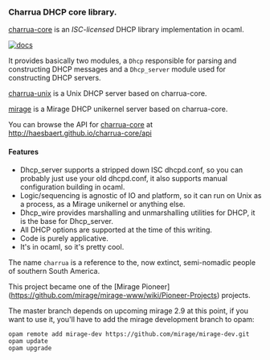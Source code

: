 ### Charrua DHCP core library.

[charrua-core](http://www.github.com/haesbaert/charrua-core) is an
_ISC-licensed_ DHCP library implementation in ocaml.

[![docs](https://img.shields.io/badge/doc-online-blue.svg)](http://haesbaert.github.io/charrua-core/api)

It provides basically two modules, a `Dhcp` responsible for parsing and
constructing DHCP messages and a `Dhcp_server` module used for constructing DHCP
servers.

[charrua-unix](http://www.github.com/haesbaert/charrua-unix) is a Unix DHCP
server based on charrua-core.

[mirage](https://github.com/mirage/mirage-skeleton/tree/master/dhcp) is a Mirage
DHCP unikernel server based on charrua-core.

You can browse the API for [charrua-core](http://www.github.com/haesbaert/charrua-core) at
http://haesbaert.github.io/charrua-core/api

#### Features

* Dhcp_server supports a stripped down ISC dhcpd.conf, so you can probably just
  use your old dhcpd.conf, it also supports manual configuration building in
  ocaml.
* Logic/sequencing is agnostic of IO and platform, so it can run on Unix as a
  process, as a Mirage unikernel or anything else.
* Dhcp_wire provides marshalling and unmarshalling utilities for DHCP, it is the
  base for Dhcp_server.
* All DHCP options are supported at the time of this writing.
* Code is purely applicative.
* It's in ocaml, so it's pretty cool.

The name `charrua` is a reference to the, now extinct, semi-nomadic people of
southern South America.

This project became one of the [Mirage Pioneer]
(https://github.com/mirage/mirage-www/wiki/Pioneer-Projects) projects.

The master branch depends on upcoming mirage 2.9 at this point, if you want to
use it, you'll have to add the mirage development branch to opam:

```
opam remote add mirage-dev https://github.com/mirage/mirage-dev.git
opam update
opam upgrade
```
